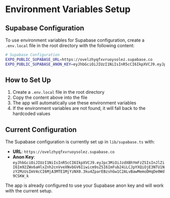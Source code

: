 # Environment Variables Setup

## Supabase Configuration

To use environment variables for Supabase configuration, create a `.env.local` file in the root directory with the following content:

```bash
# Supabase Configuration
EXPO_PUBLIC_SUPABASE_URL=https://ovelzhyqfxvruoysolez.supabase.co
EXPO_PUBLIC_SUPABASE_ANON_KEY=eyJhbGciOiJIUzI1NiIsInR5cCI6IkpXVCJ9.eyJpc3MiOiJzdXBhYmFzZSIsInJlZiI6Im92ZWx6aHlxZnh2cnVveXNvbGV6Iiwicm9sZSI6ImFub24iLCJpYXQiOjE3NTU1NzY2MzUsImV4cCI6MjA3MTE1MjYzNX0.3ku4ZparEBzshGw1C2ALvBawMemoDHqDe0Wd9CSKW_k
```

## How to Set Up

1. Create a `.env.local` file in the root directory
2. Copy the content above into the file
3. The app will automatically use these environment variables
4. If the environment variables are not found, it will fall back to the hardcoded values

## Current Configuration

The Supabase configuration is currently set up in `lib/supabase.ts` with:
- **URL**: `https://ovelzhyqfxvruoysolez.supabase.co`
- **Anon Key**: `eyJhbGciOiJIUzI1NiIsInR5cCI6IkpXVCJ9.eyJpc3MiOiJzdXBhYmFzZSIsInJlZiI6Im92ZWx6aHlxZnh2cnVveXNvbGV6Iiwicm9sZSI6ImFub24iLCJpYXQiOjE3NTU1NzY2MzUsImV4cCI6MjA3MTE1MjYzNX0.3ku4ZparEBzshGw1C2ALvBawMemoDHqDe0Wd9CSKW_k`

The app is already configured to use your Supabase anon key and will work with the current setup.
